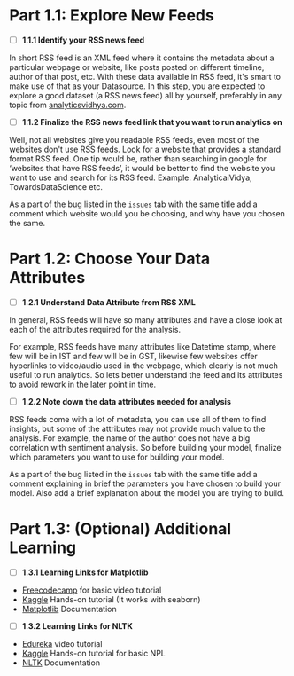 
# Part 1.1: Explore New Feeds

- [ ]  **1.1.1 Identify your RSS news feed**

In short RSS feed is an XML feed where it contains the metadata about a particular webpage or website, like posts posted on different timeline, author of that post, etc. With these data available in RSS feed, it's smart to make use of that as your Datasource. In this step, you are expected to explore a good dataset (a RSS news feed) all by yourself, preferably in any topic from [analyticsvidhya.com](https://analyticsvidhya.com).

- [ ]  **1.1.2 Finalize the RSS news feed link that you want to run analytics on**

Well, not all websites give you readable RSS feeds, even most of the websites don't use RSS feeds. Look for a website that provides a standard format RSS feed. One tip would be, rather than searching in google for ‘websites that have RSS feeds’, it would be better to find the website you want to use and search for its RSS feed. Example: AnalyticalVidya, TowardsDataScience etc.

As a part of the bug listed in the ```issues``` tab with the same title add a comment which website would you be choosing, and why have you chosen the same.

# Part 1.2: Choose Your Data Attributes

- [ ]  **1.2.1 Understand Data Attribute from RSS XML**

In general, RSS feeds will have so many attributes and have a close look at each of the attributes required for the analysis.

For example, RSS feeds have many attributes like Datetime stamp, where few will be in IST and few will be in GST, likewise few websites offer hyperlinks to video/audio used in the webpage, which clearly is not much useful to run analytics. So lets better understand the feed and its attributes to avoid rework in the later point in time.

- [ ]  **1.2.2 Note down the data attributes needed for analysis**

RSS feeds come with a lot of metadata, you can use all of them to find insights, but some of the attributes may not provide much value to the analysis. For example, the name of the author does not have a big correlation with sentiment analysis. So before building your model, finalize which parameters you want to use for building your model.

As a part of the bug listed in the ```issues``` tab with the same title add a comment explaining in brief the parameters you have chosen to build your model. Also add a brief explanation about the model you are trying to build.

# Part 1.3: (Optional) Additional Learning

- [ ]  **1.3.1 Learning Links for Matplotlib**
- [Freecodecamp](https://www.google.com/url?sa=t&rct=j&q=&esrc=s&source=video&cd=&cad=rja&uact=8&ved=2ahUKEwj57bT_5N_zAhVGPHAKHaSYALAQtwJ6BAgHEAM&url=https%3A%2F%2Fwww.youtube.com%2Fwatch%3Fv%3D3Xc3CA655Y4&usg=AOvVaw2BhsDxUYQN6A1rVHkSSCse) for basic video tutorial
- [Kaggle](https://www.kaggle.com/learn/data-visualization) Hands-on tutorial (It works with seaborn)
- [Matplotlib](https://matplotlib.org/stable/tutorials/index.html) Documentation

- [ ]  **1.3.2 Learning Links for NLTK**
- [Edureka](https://www.google.com/url?sa=t&rct=j&q=&esrc=s&source=video&cd=&cad=rja&uact=8&ved=2ahUKEwja_qry5d_zAhUGBd4KHYs4DvsQtwJ6BAgFEAM&url=https%3A%2F%2Fwww.youtube.com%2Fwatch%3Fv%3DU8m5ug9Q54M&usg=AOvVaw2jjaZOtaNbjt5Q09geS6tx) video tutorial
- [Kaggle](https://www.kaggle.com/learn/natural-language-processing) Hands-on tutorial for basic NPL
- [NLTK](https://www.nltk.org/api/nltk.html) Documentation
